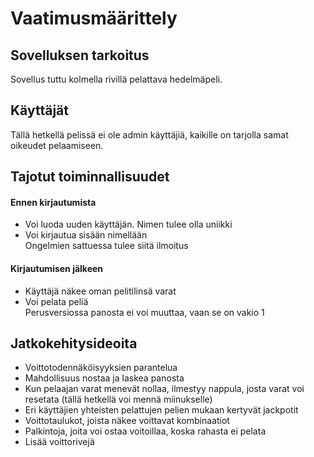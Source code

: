 # Vaatimusmäärittely

## Sovelluksen tarkoitus

Sovellus tuttu kolmella rivillä pelattava hedelmäpeli. 

## Käyttäjät

Tällä hetkellä pelissä ei ole admin käyttäjiä, kaikille on tarjolla samat oikeudet pelaamiseen.

## Tajotut toiminnallisuudet
  #### Ennen kirjautumista
  - Voi luoda uuden käyttäjän. Nimen tulee olla uniikki
  - Voi kirjautua sisään nimellään  
Ongelmien sattuessa tulee siitä ilmoitus
  
  #### Kirjautumisen jälkeen
  - Käyttäjä näkee oman pelitilinsä varat
  - Voi pelata peliä  
Perusversiossa panosta ei voi muuttaa, vaan se on vakio 1

## Jatkokehitysideoita

- Voittotodennäköisyyksien parantelua
- Mahdollisuus nostaa ja laskea panosta
- Kun pelaajan varat menevät nollaa, ilmestyy nappula, josta varat voi resetata (tällä hetkellä voi mennä miinukselle)
- Eri käyttäjien yhteisten pelattujen pelien mukaan kertyvät jackpotit
- Voittotaulukot, joista näkee voittavat kombinaatiot
- Palkintoja, joita voi ostaa voitoillaa, koska rahasta ei pelata
- Lisää voittorivejä

